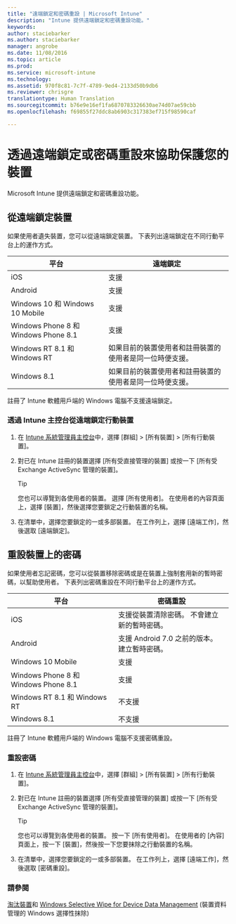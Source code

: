 ```yaml
---
title: "遠端鎖定和密碼重設 | Microsoft Intune"
description: "Intune 提供遠端鎖定和密碼重設功能。"
keywords: 
author: staciebarker
ms.author: staciebarker
manager: angrobe
ms.date: 11/08/2016
ms.topic: article
ms.prod: 
ms.service: microsoft-intune
ms.technology: 
ms.assetid: 970f8c81-7c7f-4789-9ed4-2133d50b9db6
ms.reviewer: chrisgre
translationtype: Human Translation
ms.sourcegitcommit: b76e9e16ef1fa6870783326630ae74d07ae59cbb
ms.openlocfilehash: f69855f27ddc8ab6903c317383ef715f98590caf

---
```

# <a name="help-protect-your-devices-with-remote-lock-and-passcode-reset"></a>透過遠端鎖定或密碼重設來協助保護您的裝置
Microsoft Intune 提供遠端鎖定和密碼重設功能。

## <a name="lock-a-device-remotely"></a>從遠端鎖定裝置
如果使用者遺失裝置，您可以從遠端鎖定裝置。 下表列出遠端鎖定在不同行動平台上的運作方式。

|平台|遠端鎖定|
|------------|---------------|
|iOS|支援|
|Android|支援|
|Windows 10 和 Windows 10 Mobile|支援|
|Windows Phone 8 和 Windows Phone 8.1|支援|
|Windows RT 8.1 和 Windows RT|如果目前的裝置使用者和註冊裝置的使用者是同一位時便支援。|
|Windows 8.1|如果目前的裝置使用者和註冊裝置的使用者是同一位時便支援。|

註冊了 Intune 軟體用戶端的 Windows 電腦不支援遠端鎖定。

### <a name="lock-a-mobile-device-remotely-through-the-intune-console"></a>透過 Intune 主控台從遠端鎖定行動裝置

1.  在 [Intune 系統管理員主控台](https://manage.microsoft.com/)中，選擇 [群組] &gt; [所有裝置] &gt; [所有行動裝置]。

2.  對已在 Intune 註冊的裝置選擇 [所有受直接管理的裝置] 或按一下 [所有受 Exchange ActiveSync 管理的裝置]。

    > [!TIP]
    > 您也可以導覽到各使用者的裝置。 選擇 [所有使用者]。 在使用者的內容頁面上，選擇 [裝置]，然後選擇您要鎖定之行動裝置的名稱。

3.  在清單中，選擇您要鎖定的一或多部裝置。 在工作列上，選擇 [遠端工作]，然後選取 [遠端鎖定]。

## <a name="reset-the-passcode-on-a-device"></a>重設裝置上的密碼
如果使用者忘記密碼，您可以從裝置移除密碼或是在裝置上強制套用新的暫時密碼，以幫助使用者。 下表列出密碼重設在不同行動平台上的運作方式。

|平台|密碼重設|
|------------|------------------|
|iOS|支援從裝置清除密碼。 不會建立新的暫時密碼。|
|Android|支援 Android 7.0 之前的版本。 建立暫時密碼。|
|Windows 10 Mobile|支援|
|Windows Phone 8 和 Windows Phone 8.1|支援|
|Windows RT 8.1 和 Windows RT|不支援|
|Windows 8.1|不支援|

註冊了 Intune 軟體用戶端的 Windows 電腦不支援密碼重設。

### <a name="reset-a-passcode"></a>重設密碼

1.  在 [Intune 系統管理員主控台](https://manage.microsoft.com/)中，選擇 [群組] &gt; [所有裝置] &gt; [所有行動裝置]。

2.  對已在 Intune 註冊的裝置選擇 [所有受直接管理的裝置] 或按一下 [所有受 Exchange ActiveSync 管理的裝置]。

    > [!TIP]
    > 您也可以導覽到各使用者的裝置。 按一下 [所有使用者]。 在使用者的 [內容] 頁面上，按一下 [裝置]，然後按一下您要抹除之行動裝置的名稱。

3.  在清單中，選擇您要鎖定的一或多部裝置。 在工作列上，選擇 [遠端工作]，然後選取 [密碼重設]。


### <a name="see-also"></a>請參閱
[淘汰裝置](retire-devices-from-microsoft-intune-management.md)和 [Windows Selective Wipe for Device Data Management](http://technet.microsoft.com/library/dn486874.aspx) (裝置資料管理的 Windows 選擇性抹除)



<!--HONumber=Nov16_HO2-->


